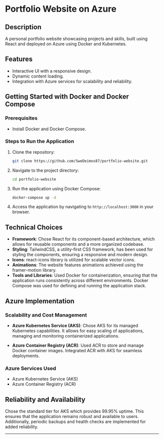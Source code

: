 # Portfolio Website on Azure

## Description
A personal portfolio website showcasing projects and skills, built using React and deployed on Azure using Docker and Kubernetes.

## Features
- Interactive UI with a responsive design.
- Dynamic content loading.
- Integration with Azure services for scalability and reliability.

## Getting Started with Docker and Docker Compose

### Prerequisites
- Install Docker and Docker Compose.

### Steps to Run the Application

1. Clone the repository:
    ```bash
    git clone https://github.com/SweDeimos87/portfolio-website.git
    ```

2. Navigate to the project directory:
    ```bash
    cd portfolio-website
    ```

3. Run the application using Docker Compose:
    ```bash
    docker-compose up -d
    ```

4. Access the application by navigating to `http://localhost:3000` in your browser.

## Technical Choices

- **Framework**: Chose React for its component-based architecture, which allows for reusable components and a more organized codebase.
- **Styling**: TailwindCSS, a utility-first CSS framework, has been used for styling the components, ensuring a responsive and modern design.
- **Icons**: react-icons library is utilized for scalable vector icons.
- **Animations**: The website features animations achieved using the framer-motion library.
- **Tools and Libraries**: Used Docker for containerization, ensuring that the application runs consistently across different environments. Docker Compose was used for defining and running the application stack.

## Azure Implementation

### Scalability and Cost Management

- **Azure Kubernetes Service (AKS)**: Chose AKS for its managed Kubernetes capabilities. It allows for easy scaling of applications, managing and monitoring containerized applications.
  
- **Azure Container Registry (ACR)**: Used ACR to store and manage Docker container images. Integrated ACR with AKS for seamless deployments.

### Azure Services Used

- Azure Kubernetes Service (AKS)
- Azure Container Registry (ACR)

## Reliability and Availability

Chose the standard tier for AKS which provides 99.95% uptime. This ensures that the application remains robust and available to users. Additionally, periodic backups and health checks are implemented for added reliability.

---
